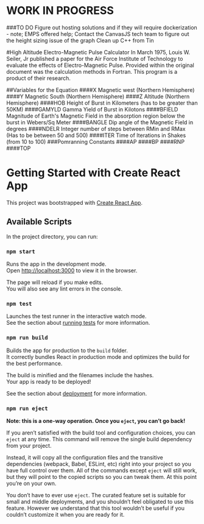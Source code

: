 # WORK IN PROGRESS

###TO DO
Figure out hosting solutions and if they will require dockerization - note; EMPS offered help;
Contact the CanvasJS tech team to figure out the height sizing issue of the graph
Clean up C++ from Tin

#High Altitude Electro-Magnetic Pulse Calculator
In March 1975, Louis W. Seiler, Jr published a paper for the Air Force Institute of Technology to evaluate the effects of Electro-Magnetic Pulse.  Provided within the original document was the calculation methods in Fortran.  This program is a product of their research.

##Variables for the Equation
####X
Magnetic west (Northern Hemisphere)
####Y
Magnetic South (Northern Hemisphere)
####Z
Altitude (Northern Hemisphere)
####HOB
Height of Burst in Kilometers (has to be greater than 50KM)
####GAMYLD
Gamma Yield of Burst in Kilotons
####BFIELD
Magnitude of Earth's Magnetic Field in the absorption region below the burst in Webers/Sq Meter
####BANGLE
Dip angle of the Magnetic Field in degrees
####NDELR
Integer number of steps between RMin and RMax (Has to be between 50 and 500)
####ITER
Time of Iterations in Shakes (from 10 to 100)
###Pomranning Constants
####AP
####BP
####RNP
####TOP

# Getting Started with Create React App

This project was bootstrapped with [Create React App](https://github.com/facebook/create-react-app).

## Available Scripts

In the project directory, you can run:

### `npm start`

Runs the app in the development mode.\
Open [http://localhost:3000](http://localhost:3000) to view it in the browser.

The page will reload if you make edits.\
You will also see any lint errors in the console.

### `npm test`

Launches the test runner in the interactive watch mode.\
See the section about [running tests](https://facebook.github.io/create-react-app/docs/running-tests) for more information.

### `npm run build`

Builds the app for production to the `build` folder.\
It correctly bundles React in production mode and optimizes the build for the best performance.

The build is minified and the filenames include the hashes.\
Your app is ready to be deployed!

See the section about [deployment](https://facebook.github.io/create-react-app/docs/deployment) for more information.

### `npm run eject`

**Note: this is a one-way operation. Once you `eject`, you can’t go back!**

If you aren’t satisfied with the build tool and configuration choices, you can `eject` at any time. This command will remove the single build dependency from your project.

Instead, it will copy all the configuration files and the transitive dependencies (webpack, Babel, ESLint, etc) right into your project so you have full control over them. All of the commands except `eject` will still work, but they will point to the copied scripts so you can tweak them. At this point you’re on your own.

You don’t have to ever use `eject`. The curated feature set is suitable for small and middle deployments, and you shouldn’t feel obligated to use this feature. However we understand that this tool wouldn’t be useful if you couldn’t customize it when you are ready for it.
